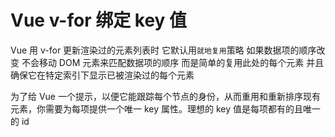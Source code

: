 # Vue v-for 绑定 key 值

Vue 用 v-for 更新渲染过的元素列表时 它默认用`就地复用`策略 如果数据项的顺序改变 不会移动 DOM 元素来匹配数据项的顺序 而是简单的复用此处的每个元素 并且确保它在特定索引下显示已被渲染过的每个元素

为了给 Vue 一个提示，以便它能跟踪每个节点的身份，从而重用和重新排序现有元素，你需要为每项提供一个唯一 key 属性。理想的 key 值是每项都有的且唯一的 id



